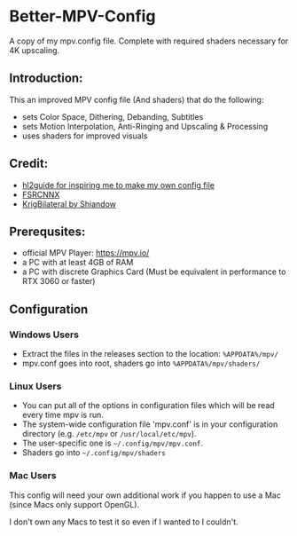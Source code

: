 # Better-MPV-Config
A copy of my mpv.config file. Complete with required shaders necessary for 4K upscaling.

## Introduction:

This an improved MPV config file (And shaders) that do the following:

- sets Color Space, Dithering, Debanding, Subtitles
- sets Motion Interpolation, Anti-Ringing and Upscaling & Processing
- uses shaders for improved visuals

## Credit:
* [hl2guide for inspiring me to make my own config file](https://github.com/hl2guide)
* [FSRCNNX](https://github.com/xzpyth/mpv-config/blob/main/shaders/FSRCNNX_x2_8-0-4-1.glsl)
* [KrigBilateral by Shiandow](https://gist.github.com/igv/a015fc885d5c22e6891820ad89555637)

## Prerequsites:
* official MPV Player: https://mpv.io/
* a PC with at least 4GB of RAM
* a PC with discrete Graphics Card (Must be equivalent in performance to RTX 3060 or faster)

## Configuration

### Windows Users

* Extract the files in the releases section to the location: `%APPDATA%/mpv/`
* mpv.conf goes into root, shaders go into `%APPDATA%/mpv/shaders/`

### Linux Users

* You can put all of the options in configuration files which will be read every time mpv is run.
* The system-wide configuration file 'mpv.conf' is in your configuration directory (e.g. `/etc/mpv` or `/usr/local/etc/mpv`).
* The user-specific one is `~/.config/mpv/mpv.conf`.
* Shaders go into `~/.config/mpv/shaders`

### Mac Users

This config will need your own additional work if you happen to use a Mac (since Macs only support OpenGL).

I don't own any Macs to test it so even if I wanted to I couldn't.
